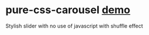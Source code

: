 # pure-css-carousel [demo](https://halahasz.github.io/pure-css-carousel/)
Stylish slider with no use of javascript with shuffle effect
